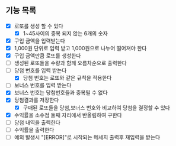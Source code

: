 ## 기능 목록

- [x] 로또를 생성 할 수 있다
  - [x] 1~45사이의 중복 되지 않는 6개의 숫자
- [x] 구입 금액을 입력받는다
- [x] 1,000원 단위로 입력 받고 1,000원으로 나누어 떨어져야 한다
- [x] 구입 금액만큼 로또를 생성한다
- [ ] 생성된 로또들을 수량과 함께 오름차순으로 출력한다
- [ ] 당첨 번호를 입력 받는다
  - [x] 당첨 번호는 로또와 같은 규칙을 적용한다
- [ ] 보너스 번호를 입력 받는다
- [x] 보너스 번호는 당첨번호들과 중복될 수 없다
- [x] 당첨결과를 저장한다
  - [x] 구매된 로또들을 당첨,보너스 번호와 비교하여 당첨을 결정할 수 있다
- [x] 수익률을 소수점 둘째 자리에서 반올림하여 구한다
- [ ] 당첨 내역을 출력한다
- [ ] 수익률을 출력한다
- [ ] 예외 발생시 "[ERROR]"로 시작되는 메세지 출력후 재입력을 받는다
